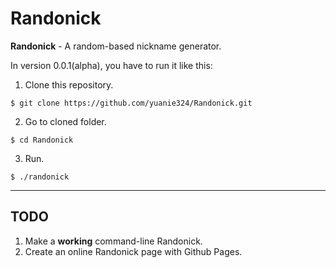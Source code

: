 # Randonick
**Randonick** - A random-based nickname generator.



In version 0.0.1(alpha), you have to run it like this:

1. Clone this repository.
```
$ git clone https://github.com/yuanie324/Randonick.git
```

2. Go to cloned folder.
```
$ cd Randonick
```

3. Run.
```
$ ./randonick
```
___
## TODO
1. Make a **working** command-line Randonick.
2. Create an online Randonick page with Github Pages.
